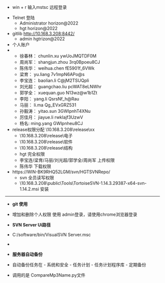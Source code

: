 - win + r 输入mstsc 远程登录
* Telnet 登陆	
	- Administrator horizon@2022
	- hgt horizon@2022
* gitlib	http://10.168.3.208:8442/
	- admin hgtrizon@2022
* 个人账户
* 	- 徐春林： chunlin.xu  ywUoJMQTDF0M
	- 周尚军：	shangjun.zhou  3rq0Bpoeu8CJ
	- 陈伟华：	weihua.chen   fE5901f_6VWk
	- 梁育：		yu.liang  	7v1mpN6APo@s
	- 李宝连：	baolian.li    C@jM2TSUQpli
	- 刘光超：	guangchao.liu  pcWAT8eLNWhr
	- 郭学全：	xuequan.guo	 N13wz@w1b1Zt
	- 李阳：	yang.li   QsrsNf_h@Rau
	- 马丽：	li.ma  Qg_EVxGRZ531
	- 孙毅涛：	yitao.sun   3GWIpnhT4XNu
	- 厉佳月：	jiayue.li   rwkIajf3UzwV
	- 杨名:		ming.yang GWIpnheu8CJ
* release权限分配 \\10.168.3.208\release\xx
	- \\10.168.3.208\release\电子
	- \\10.168.3.208\release\软件
	- \\10.168.3.208\release\结构
	- hgt 完全权限
	- 李宝连/梁育/马丽/刘光超/郭学全/周尚军 上传权限
	- 陈伟华	下载权限
* https://WIN-BK9RHQ52LGM/svn/HGTSVNRepo/  
	- svn 全员读写权限
	- \\10.168.3.208\public\Tools\TortoiseSVN-1.14.3.29387-x64-svn-1.14.2.msi 安装

***
- **git 使用**
- 增加和删除个人权限 使用 admin登录，请使用chrome浏览器登录

- **SVN Server Ui路径**
- C:/software/bin/VisualSVN Server.msc
-  
- **服务器自动备份**
- 自动备份任务在 - 系统和安全 - 任务计划 - 任务计划程序库 - 定期备份 
- 调用的是 CompareMp3Name.py文件